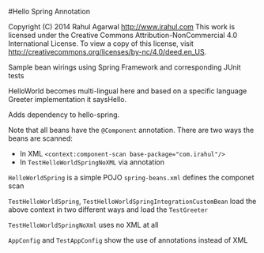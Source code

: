 #Hello Spring Annotation

Copyright (C) 2014 Rahul Agarwal
http://www.irahul.com
This work is licensed under the Creative Commons Attribution-NonCommercial 4.0 International License. To view a copy of this license, visit http://creativecommons.org/licenses/by-nc/4.0/deed.en_US.

Sample bean wirings using Spring Framework and corresponding JUnit tests

HelloWorld becomes multi-lingual here and based on a specific language Greeter implementation it saysHello.

Adds dependency to hello-spring.

Note that all beans have the `@Component` annotation. There are two ways the beans are scanned:
- In XML `<context:component-scan base-package="com.irahul"/>`
- In `TestHelloWorldSpringNoXML` via annotation 

`HelloWorldSpring` is a simple POJO
`spring-beans.xml` defines the componet scan

`TestHelloWorldSpring`, `TestHelloWorldSpringIntegrationCustomBean` load the above context in two different ways and load the `TestGreeter`

`TestHelloWorldSpringNoXml` uses no XML at all

`AppConfig` and `TestAppConfig` show the use of annotations instead of XML